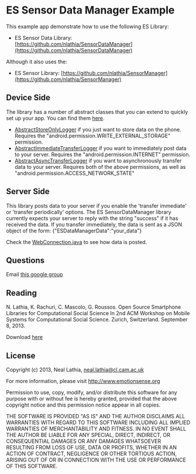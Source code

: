 ES Sensor Data Manager Example
================================

This example app demonstrate how to use the following ES Library:
* ES Sensor Data Library: [https://github.com/nlathia/SensorDataManager](https://github.com/nlathia/SensorDataManager)

Although it also uses the:
* ES Sensor Library: [https://github.com/nlathia/SensorManager](https://github.com/nlathia/SensorManager)

Device Side
-------------------------------
The library has a number of abstract classes that you can extend to quickly set up your app. You can find them [here](https://github.com/nlathia/SensorDataManager/tree/master/src/com/ubhave/datahandler/loggertypes).

* [AbstractStoreOnlyLogger](https://github.com/nlathia/SensorDataManager/blob/master/src/com/ubhave/datahandler/loggertypes/AbstractStoreOnlyLogger.java) if you just want to store data on the phone. Requires the "android.permission.WRITE_EXTERNAL_STORAGE" permission.
* [AbstractImmediateTransferLogger](https://github.com/nlathia/SensorDataManager/blob/master/src/com/ubhave/datahandler/loggertypes/AbstractImmediateTransferLogger.java) if you want to immediately post data to your server. Requires the "android.permission.INTERNET" permission.
* [AbstractAsyncTransferLogger](https://github.com/nlathia/SensorDataManager/blob/master/src/com/ubhave/datahandler/loggertypes/AbstractAsyncTransferLogger.java) if you want to asynchronously transfer data to your server. Requires both of the above permissions, as well as "android.permission.ACCESS_NETWORK_STATE"

Server Side
-------------------------------
This library posts data to your server if you enable the 'transfer immediate' or 'transfer periodically' options. The ES SensorDataManager library currently expects your server to reply with the string "success" if it has received the data. If you transfer immediately, the data is sent as a JSON object of the form: {"ESDataManagerData":"your_data"}

Check the [WebConnection.java](https://github.com/nlathia/SensorDataManager/blob/master/src/com/ubhave/datahandler/http/WebConnection.java) to see how data is posted.


Questions
-------------------------------
Email [this google group](https://groups.google.com/forum/#!forum/es-library-developers)

Reading
-------------------------------
N. Lathia, K. Rachuri, C. Mascolo, G. Roussos. Open Source Smartphone Libraries for Computational Social Science
In 2nd ACM Workshop on Mobile Systems for Computational Social Science. Zurich, Switzerland. September 8, 2013. 

Download [here](http://www.cl.cam.ac.uk/~nkl25/publications/papers/lathia_mcss2013.pdf)

License
-------------------------------
Copyright (c) 2013, Neal Lathia, neal.lathia@cl.cam.ac.uk

For more information, please visit http://www.emotionsense.org

Permission to use, copy, modify, and/or distribute this software for any
purpose with or without fee is hereby granted, provided that the above
copyright notice and this permission notice appear in all copies.

THE SOFTWARE IS PROVIDED "AS IS" AND THE AUTHOR DISCLAIMS ALL WARRANTIES
WITH REGARD TO THIS SOFTWARE INCLUDING ALL IMPLIED WARRANTIES OF
MERCHANTABILITY AND FITNESS. IN NO EVENT SHALL THE AUTHOR BE LIABLE FOR ANY
SPECIAL, DIRECT, INDIRECT, OR CONSEQUENTIAL DAMAGES OR ANY DAMAGES
WHATSOEVER RESULTING FROM LOSS OF USE, DATA OR PROFITS, WHETHER IN AN
ACTION OF CONTRACT, NEGLIGENCE OR OTHER TORTIOUS ACTION, ARISING OUT OF OR
IN CONNECTION WITH THE USE OR PERFORMANCE OF THIS SOFTWARE.
